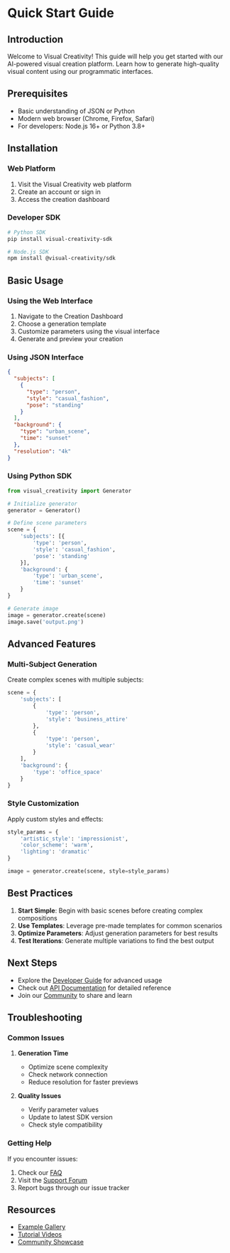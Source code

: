 # Quick Start Guide

## Introduction

Welcome to Visual Creativity! This guide will help you get started with our AI-powered visual creation platform. Learn how to generate high-quality visual content using our programmatic interfaces.

## Prerequisites

- Basic understanding of JSON or Python
- Modern web browser (Chrome, Firefox, Safari)
- For developers: Node.js 16+ or Python 3.8+

## Installation

### Web Platform

1. Visit the Visual Creativity web platform
2. Create an account or sign in
3. Access the creation dashboard

### Developer SDK

```bash
# Python SDK
pip install visual-creativity-sdk

# Node.js SDK
npm install @visual-creativity/sdk
```

## Basic Usage

### Using the Web Interface

1. Navigate to the Creation Dashboard
2. Choose a generation template
3. Customize parameters using the visual interface
4. Generate and preview your creation

### Using JSON Interface

```json
{
  "subjects": [
    {
      "type": "person",
      "style": "casual_fashion",
      "pose": "standing"
    }
  ],
  "background": {
    "type": "urban_scene",
    "time": "sunset"
  },
  "resolution": "4k"
}
```

### Using Python SDK

```python
from visual_creativity import Generator

# Initialize generator
generator = Generator()

# Define scene parameters
scene = {
    'subjects': [{
        'type': 'person',
        'style': 'casual_fashion',
        'pose': 'standing'
    }],
    'background': {
        'type': 'urban_scene',
        'time': 'sunset'
    }
}

# Generate image
image = generator.create(scene)
image.save('output.png')
```

## Advanced Features

### Multi-Subject Generation

Create complex scenes with multiple subjects:

```python
scene = {
    'subjects': [
        {
            'type': 'person',
            'style': 'business_attire'
        },
        {
            'type': 'person',
            'style': 'casual_wear'
        }
    ],
    'background': {
        'type': 'office_space'
    }
}
```

### Style Customization

Apply custom styles and effects:

```python
style_params = {
    'artistic_style': 'impressionist',
    'color_scheme': 'warm',
    'lighting': 'dramatic'
}

image = generator.create(scene, style=style_params)
```

## Best Practices

1. **Start Simple**: Begin with basic scenes before creating complex compositions
2. **Use Templates**: Leverage pre-made templates for common scenarios
3. **Optimize Parameters**: Adjust generation parameters for best results
4. **Test Iterations**: Generate multiple variations to find the best output

## Next Steps

- Explore the [Developer Guide](developer-guide.md) for advanced usage
- Check out [API Documentation](../api/reference.md) for detailed reference
- Join our [Community](../community/guidelines.md) to share and learn

## Troubleshooting

### Common Issues

1. **Generation Time**
   - Optimize scene complexity
   - Check network connection
   - Reduce resolution for faster previews

2. **Quality Issues**
   - Verify parameter values
   - Update to latest SDK version
   - Check style compatibility

### Getting Help

If you encounter issues:

1. Check our [FAQ](../community/faq.md)
2. Visit the [Support Forum](../community/support.md)
3. Report bugs through our issue tracker

## Resources

- [Example Gallery](../examples/gallery.md)
- [Tutorial Videos](../guides/tutorials.md)
- [Community Showcase](../community/showcase.md)